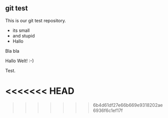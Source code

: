 git test
--------

This is our git test repository.

- its small
- and stupid
- Hallo

Bla bla

Hallo Welt! :-)

Test.

<<<<<<< HEAD
=======


>>>>>>> 6b4d61df27e66b669e9318202ae6936f6c1ef17f

